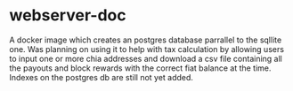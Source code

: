 # webserver-doc
A docker image which creates an postgres database parrallel to the sqllite one. Was planning on using it to help with tax calculation by allowing users to input one or more chia addresses and download a csv file containing all the payouts and block rewards with the correct fiat balance at the time.
Indexes on the postgres db are still not yet added.
